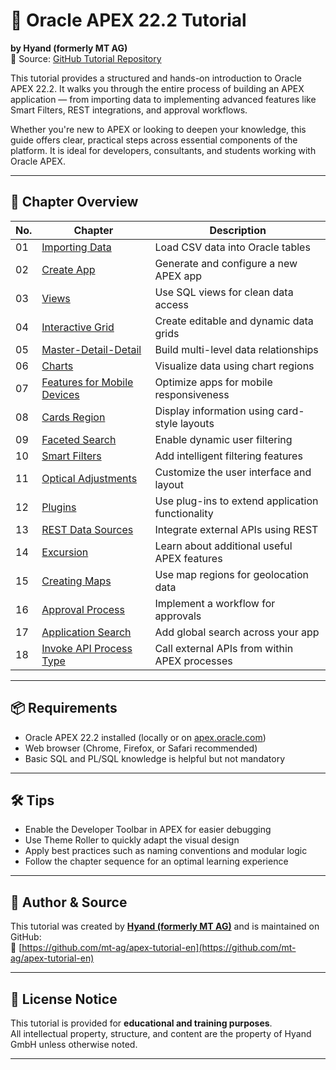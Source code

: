 # 📘 Oracle APEX 22.2 Tutorial  
**by Hyand (formerly MT AG)**  
🔗 Source: [GitHub Tutorial Repository](https://github.com/mt-ag/apex-tutorial-en)

This tutorial provides a structured and hands-on introduction to Oracle APEX 22.2. It walks you through the entire process of building an APEX application — from importing data to implementing advanced features like Smart Filters, REST integrations, and approval workflows.

Whether you're new to APEX or looking to deepen your knowledge, this guide offers clear, practical steps across essential components of the platform. It is ideal for developers, consultants, and students working with Oracle APEX.

---

## 🧱 Chapter Overview

| No. | Chapter | Description |
|-----|---------|-------------|
| 01 | [Importing Data](https://github.com/mt-ag/apex-tutorial-en/blob/22.2/docs/Chapter-01/Chapter-01%20-%20Importing%20Data.md) | Load CSV data into Oracle tables |
| 02 | [Create App](https://github.com/mt-ag/apex-tutorial-en/blob/22.2/docs/Chapter-02/Chapter-02%20-%20Create%20App.md) | Generate and configure a new APEX app |
| 03 | [Views](https://github.com/mt-ag/apex-tutorial-en/blob/22.2/docs/Chapter-03/Chapter-03%20-%20Views.md) | Use SQL views for clean data access |
| 04 | [Interactive Grid](https://github.com/mt-ag/apex-tutorial-en/blob/22.2/docs/Chapter-04/Chapter-04%20-%20Interactive%20Grid.md) | Create editable and dynamic data grids |
| 05 | [Master-Detail-Detail](https://github.com/mt-ag/apex-tutorial-en/blob/22.2/docs/Chapter-05/Chapter-05%20-%20Master-Detail-Detail.md) | Build multi-level data relationships |
| 06 | [Charts](https://github.com/mt-ag/apex-tutorial-en/blob/22.2/docs/Chapter-06/Chapter-06%20-%20Charts.md) | Visualize data using chart regions |
| 07 | [Features for Mobile Devices](https://github.com/mt-ag/apex-tutorial-en/blob/22.2/docs/Chapter-07/Chapter-07%20-%20Features%20for%20Mobile%20Devices.md) | Optimize apps for mobile responsiveness |
| 08 | [Cards Region](https://github.com/mt-ag/apex-tutorial-en/blob/22.2/docs/Chapter-08/Chapter-08%20-%20Cards%20Region.md) | Display information using card-style layouts |
| 09 | [Faceted Search](https://github.com/mt-ag/apex-tutorial-en/blob/22.2/docs/Chapter-09/Chapter-09%20-%20Faceted%20Search.md) | Enable dynamic user filtering |
| 10 | [Smart Filters](https://github.com/mt-ag/apex-tutorial-en/blob/22.2/docs/Chapter-10/Chapter-10%20-%20Smart%20Filters.md) | Add intelligent filtering features |
| 11 | [Optical Adjustments](https://github.com/mt-ag/apex-tutorial-en/blob/22.2/docs/Chapter-11/Chapter-11%20-%20Optical%20Adjustments.md) | Customize the user interface and layout |
| 12 | [Plugins](https://github.com/mt-ag/apex-tutorial-en/blob/22.2/docs/Chapter-12/Chapter-12%20-%20Plugins.md) | Use plug-ins to extend application functionality |
| 13 | [REST Data Sources](https://github.com/mt-ag/apex-tutorial-en/blob/22.2/docs/Chapter-13/Chapter-13%20-%20Rest%20Data%20Sources.md) | Integrate external APIs using REST |
| 14 | [Excursion](https://github.com/mt-ag/apex-tutorial-en/blob/22.2/docs/Chapter-14/Chapter-14%20-%20Excursion.md) | Learn about additional useful APEX features |
| 15 | [Creating Maps](https://github.com/mt-ag/apex-tutorial-en/blob/22.2/docs/Chapter-15/Chapter-15%20-%20Creating%20Maps.md) | Use map regions for geolocation data |
| 16 | [Approval Process](https://github.com/mt-ag/apex-tutorial-en/blob/22.2/docs/Chapter-16/Chapter-16%20-%20Approval%20Process.md) | Implement a workflow for approvals |
| 17 | [Application Search](https://github.com/mt-ag/apex-tutorial-en/blob/22.2/docs/Chapter-17/Chapter-17%20-%20Application%20Search.md) | Add global search across your app |
| 18 | [Invoke API Process Type](https://github.com/mt-ag/apex-tutorial-en/blob/22.2/docs/Chapter-18/Chapter-18%20-%20Invoke%20API%20Process%20Type.md) | Call external APIs from within APEX processes |

---

## 📦 Requirements

- Oracle APEX 22.2 installed (locally or on [apex.oracle.com](https://apex.oracle.com))
- Web browser (Chrome, Firefox, or Safari recommended)
- Basic SQL and PL/SQL knowledge is helpful but not mandatory

---

## 🛠 Tips

- Enable the Developer Toolbar in APEX for easier debugging
- Use Theme Roller to quickly adapt the visual design
- Apply best practices such as naming conventions and modular logic
- Follow the chapter sequence for an optimal learning experience

---

## 👥 Author & Source

This tutorial was created by **[Hyand (formerly MT AG)](https://www.hyand.com)** and is maintained on GitHub:  
🔗 [https://github.com/mt-ag/apex-tutorial-en](https://github.com/mt-ag/apex-tutorial-en)

---

## 📌 License Notice

This tutorial is provided for **educational and training purposes**.  
All intellectual property, structure, and content are the property of Hyand GmbH unless otherwise noted.

---
